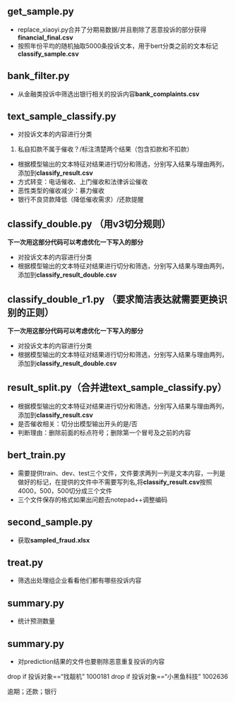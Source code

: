 ## get_sample.py
* replace_xiaoyi.py合并了分期易数据/并且剔除了恶意投诉的部分获得**financial_final.csv**
* 按照年份平均的随机抽取5000条投诉文本，用于bert分类之前的文本标记**classify_sample.csv**

## bank_filter.py
* 从金融类投诉中筛选出银行相关的投诉内容**bank_complaints.csv**

## text_sample_classify.py 
* 对投诉文本的内容进行分类
1. 私自扣款不属于催收？/标注清楚两个结果（包含扣款和不扣款）
* 根据模型输出的文本特征对结果进行切分和筛选，分别写入结果与理由两列，添加到**classify_result.csv**
* 方式转变：电话催收、上门催收和法律诉讼催收
* 恶性类型的催收减少：暴力催收
* 银行不良贷款降低（降低催收需求）/还款提醒

## classify_double.py （用v3切分规则）
**下一次用这部分代码可以考虑优化一下写入的部分**
* 对投诉文本的内容进行分类
* 根据模型输出的文本特征对结果进行切分和筛选，分别写入结果与理由两列，添加到**classify_result_double.csv**

## classify_double_r1.py （要求简洁表达就需要更换识别的正则）
**下一次用这部分代码可以考虑优化一下写入的部分**
* 对投诉文本的内容进行分类
* 根据模型输出的文本特征对结果进行切分和筛选，分别写入结果与理由两列，添加到**classify_result_double.csv**


## result_split.py（合并进text_sample_classify.py）
* 根据模型输出的文本特征对结果进行切分和筛选，分别写入结果与理由两列，添加到**classify_result.csv**
* 是否催收相关：切分出模型输出开头的是/否
* 判断理由：删除前面的标点符号；删除第一个冒号及之前的内容

## bert_train.py
* 需要提供train、dev、test三个文件，文件要求两列一列是文本内容，一列是做好的标记，在提供的文件中不需要写列名,将**classify_result.csv**按照4000，500，500切分成三个文件
* 三个文件保存的格式如果出问题去notepad++调整编码

## second_sample.py
* 获取**sampled_fraud.xlsx**
## treat.py
* 筛选出处理组企业看看他们都有哪些投诉内容

## summary.py
* 统计预测数量

## summary.py
* 对prediction结果的文件也要剔除恶意重复投诉的内容

drop if 投诉对象==“找靓机”    1000181
drop if 投诉对象==“小黑鱼科技” 1002636

逾期；还款；银行
